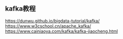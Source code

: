 ## kafka教程
https://dunwu.github.io/bigdata-tutorial/kafka/
https://www.w3cschool.cn/apache_kafka/
https://www.cainiaoya.com/kafka/kafka-jiaocheng.html

